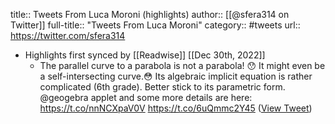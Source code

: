 title:: Tweets From Luca Moroni (highlights)
author:: [[@sfera314 on Twitter]]
full-title:: "Tweets From Luca Moroni"
category:: #tweets
url:: https://twitter.com/sfera314

- Highlights first synced by [[Readwise]] [[Dec 30th, 2022]]
	- The parallel curve to a parabola is not a parabola! 😯
	  It might even be a self-intersecting curve.😳
	  Its algebraic implicit equation is rather complicated (6th grade). Better stick to its parametric form. 
	  @geogebra applet and some more details are here: https://t.co/nnNCXpaV0V https://t.co/6uQmmc2Y45 ([View Tweet](https://twitter.com/sfera314/status/1607725948287188994))